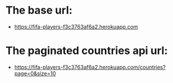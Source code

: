 # The base url: 
- https://fifa-players-f3c3763af6a2.herokuapp.com

# The paginated countries api url:
- https://fifa-players-f3c3763af6a2.herokuapp.com/countries?page=0&size=10
